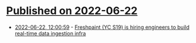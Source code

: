 # [Published on 2022-06-22](index.md)

* [2022-06-22, 12:00:59](https://news.ycombinator.com/item?id=31834904) - [Freshpaint (YC S19) is hiring engineers to build real-time data ingestion infra](https://jobs.ashbyhq.com/freshpaint/bfe56523-bff4-4ca3-936b-0ba15fb4e572)
